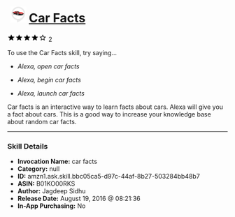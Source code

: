 # &nbsp;<img src="skill_icon" alt="Car Facts icon" width="36"> [Car Facts](http://alexa.amazon.com/#skills/amzn1.ask.skill.bbc05ca5-d97c-44af-8b27-503284bb48b7)
![4 stars](../../images/ic_star_black_18dp_1x.png)![4 stars](../../images/ic_star_black_18dp_1x.png)![4 stars](../../images/ic_star_black_18dp_1x.png)![4 stars](../../images/ic_star_black_18dp_1x.png)![4 stars](../../images/ic_star_border_black_18dp_1x.png) 2

To use the Car Facts skill, try saying...

* *Alexa, open car facts*

* *Alexa, begin car facts*

* *Alexa, launch car facts*

Car facts is an interactive way to learn  facts about cars.  Alexa will give you a fact about cars.  This is a good way to increase your knowledge base about random car facts.

***

### Skill Details

* **Invocation Name:** car facts
* **Category:** null
* **ID:** amzn1.ask.skill.bbc05ca5-d97c-44af-8b27-503284bb48b7
* **ASIN:** B01KO00RKS
* **Author:** Jagdeep Sidhu
* **Release Date:** August 19, 2016 @ 08:21:36
* **In-App Purchasing:** No

